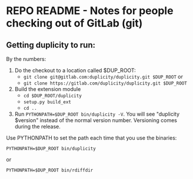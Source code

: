 # REPO README - Notes for people checking out of GitLab (git)

## Getting duplicity to run:

By the numbers:
1. Do the checkout to a location called $DUP_ROOT:
   - `git clone git@gitlab.com:duplicity/duplicity.git $DUP_ROOT` or
   - `git clone https://gitlab.com/duplicity/duplicity.git $DUP_ROOT`
2. Build the extension module
   - `cd $DUP_ROOT/duplicity`
   - `setup.py build_ext`
   - `cd ..`
5. Run `PYTHONPATH=$DUP_ROOT bin/duplicity -V`. You will see
   "duplicity $version" instead of the normal version number.
   Versioning comes during the release.

Use PYTHONPATH to set the path each time that you use the binaries:

`PYTHONPATH=$DUP_ROOT bin/duplicity`

or

`PYTHONPATH=$DUP_ROOT bin/rdiffdir`

